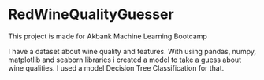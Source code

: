 # RedWineQualityGuesser
This project is made for Akbank Machine Learning Bootcamp

I have a dataset about wine quality and features.
With using pandas, numpy, matplotlib and seaborn libraries i created a model to take a guess about wine qualities.
I used a model Decision Tree Classification for that.
